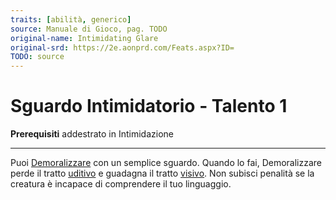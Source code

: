 ```yaml
---
traits: [abilità, generico]
source: Manuale di Gioco, pag. TODO
original-name: Intimidating Glare
original-srd: https://2e.aonprd.com/Feats.aspx?ID=
TODO: source
---
```


# Sguardo Intimidatorio - Talento 1

**Prerequisiti** addestrato in Intimidazione

---

Puoi [Demoralizzare](/azioni/abilita/demoralizzare) con un semplice sguardo.
Quando lo fai, Demoralizzare perde il tratto [uditivo](/tratti/uditivo) e
guadagna il tratto [visivo](/tratti/visivo). Non subisci penalità se la creatura
è incapace di comprendere il tuo linguaggio.
